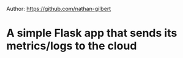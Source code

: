 Author: https://github.com/nathan-gilbert

# A simple Flask app that sends its metrics/logs to the cloud
